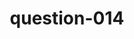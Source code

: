 ---
layout: question
title: question-014
number: 14
question: Tell me whose name a young man might have in his tattoo.
answer1: Mom | 33
answer2: Wife/Girlfriend | 25
answer3: Child | 14
answer4: God | 10
answer5: Father | 6
answer6: Grandparent | 5
answer7: Pet | 2
answer8:
answer9:
answer10:
---